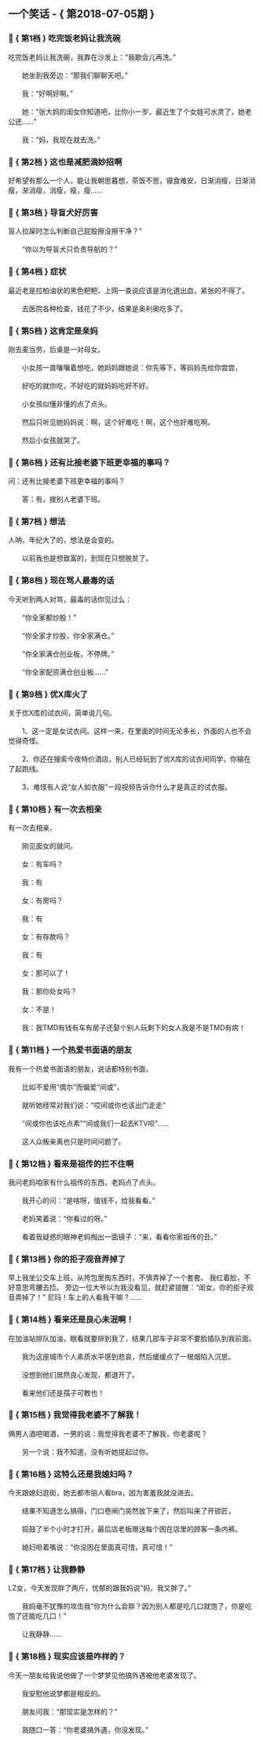 ## 一个笑话 - { 第2018-07-05期 }
</hr>

### :jack_o_lantern: { 第1档 } 吃完饭老妈让我洗碗
吃完饭老妈让我洗碗，我靠在沙发上：“我歇会儿再洗。”<br/><br/>　　她坐到我旁边：“那我们聊聊天吧。”<br/><br/>　　我：“好啊好啊。”<br/><br/>　　她：“张大妈的闺女你知道吧，比你小一岁，最近生了个女娃可水灵了，她老公还……”<br/><br/>　　我：“妈，我现在就去洗。”


### :jack_o_lantern: { 第2档 } 这也是减肥滴妙招啊
好希望有那么一个人，能让我朝思暮想，茶饭不思，寝食难安，日渐消瘦，日渐消瘦，渐消瘦，消瘦，瘦，瘦……


### :jack_o_lantern: { 第3档 } 导盲犬好厉害
盲人拉屎时怎么判断自己屁股擦没擦干净？”<br/><br/>　　“你以为导盲犬只负责导航的？”


### :jack_o_lantern: { 第4档 } 症状
最近老是拉柏油状的黑色粑粑，上网一查说应该是消化道出血，紧张的不得了。<br/><br/>　　去医院各种检查，钱花了不少，结果是奥利奥吃多了。


### :jack_o_lantern: { 第5档 } 这肯定是亲妈
刚去麦当劳，后桌是一对母女。<br/><br/>　　小女孩一直嚷嚷着想吃，她妈妈跟她说：你先等下，等妈妈先给你尝尝，<br/><br/>　　好吃的就你吃，不好吃的就妈妈吃好不好。<br/><br/>　　小女孩似懂非懂的点了点头。<br/><br/>　　然后只听见她妈妈说：啊，这个好难吃！啊，这个也好难吃啊。<br/><br/>　　然后小女孩就哭了。


### :jack_o_lantern: { 第6档 } 还有比接老婆下班更幸福的事吗？
问：还有比接老婆下班更幸福的事吗？<br/><br/>　　答：有，接别人老婆下班。


### :jack_o_lantern: { 第7档 } 想法
人呐，年纪大了的，想法是会变的。<br/><br/>　　以前我也是想致富的，到现在只想脱贫了。


### :jack_o_lantern: { 第8档 } 现在骂人最毒的话
今天听到两人对骂，最毒的话你见过么：<br/><br/>　　“你全家都炒股！”<br/><br/>　　“你全家才炒股，你全家满仓。”<br/><br/>　　“你全家满仓创业板，不停牌。”<br/><br/>　　“你全家配资满仓创业板……”


### :jack_o_lantern: { 第9档 } 优X库火了
关于优X库的试衣间，简单说几句。<br/><br/>　　1、这一定是女试衣间。这样一来，在里面的时间无论多长，外面的人也不会觉得奇怪。<br/><br/>　　2、你还在搜索今夜特价酒店，别人已经玩到了优X库的试衣间同学，你输在了起跑线。<br/><br/>　　3、难怪有人说“女人如衣服”一段视频告诉你什么才是真正的试衣服。


### :jack_o_lantern: { 第10档 } 有一次去相亲
有一次去相亲，<br/><br/>　　刚见面女的就问。<br/><br/>　　女：有车吗？<br/><br/>　　我：有<br/><br/>　　女：有房吗？<br/><br/>　　我：有<br/><br/>　　女：有存款吗？<br/><br/>　　我：有<br/><br/>　　女：那可以了！<br/><br/>　　我：那你处女吗？<br/><br/>　　女：不是！<br/><br/>　　我：我TMD有钱有车有房子还娶个别人玩剩下的女人我是不是TMD有病！


### :jack_o_lantern: { 第11档 } 一个热爱书面语的朋友
我有一个热爱书面语的朋友，说话都特别书面，<br/><br/>　　比如不爱用“偶尔”而偏爱“间或”，<br/><br/>　　就听她经常对我们说：“哎间或你也该出门走走”<br/><br/>　　“间或你也该吃点素”“间或我们一起去KTV呗”……<br/><br/>　　这人众叛亲离也只是时间问题了。


### :jack_o_lantern: { 第12档 } 看来是祖传的拦不住啊
我问老妈咱家有什么祖传的东西，老妈点了点头。<br/><br/>　　我开心的问：“是啥呀，值钱不，给我看看。”<br/><br/>　　老妈笑着说：“你看过的呀。”<br/><br/>　　看着我疑惑的眼神老妈掏出一面镜子：“来，看看你家祖传的丑。”


### :jack_o_lantern: { 第13档 } 你的拒子观音弄掉了
早上我坐公交车上班，从挎包里掏东西时，不慎弄掉了一个套套。 我红着脸，不好意思弯腰去捡。 旁边一位大爷以为我没看见，就赶紧提醒：“闺女，你的拒子观音弄掉了！” 尼玛！车上的人看我干嘛？……


### :jack_o_lantern: { 第14档 } 看来还是良心未泯啊！
在加油站排队加油，眼看就要排到我了，结果几部车子非常不要脸插队到我前面。<br/><br/>　　我为这座城市个人素质水平感到悲哀，然后缓缓点了一根烟陷入沉思。<br/><br/>　　没想到他们居然良心发现，都退开了。<br/><br/>　　看来他们还是孺子可教也！


### :jack_o_lantern: { 第15档 } 我觉得我老婆不了解我！
俩男人酒吧喝酒，一男的说：我觉得我老婆不了解我，你老婆呢？<br/><br/>　　另一个说：我不知道，没有听她提起过你。


### :jack_o_lantern: { 第16档 } 这特么还是我媳妇吗？
今天跟媳妇逛街，她去都市丽人看bra，因为害羞我就没进去。<br/><br/>　　结果不知道怎么搞得，门口卷闸门突然放下来了，然后叫来了开锁匠，<br/><br/>　　捣鼓了半个小时才打开，最后店老板赠送每个困在店里的顾客一条内裤。<br/><br/>　　媳妇咂着嘴说：“你没困在里面真可惜，真可惜！”


### :jack_o_lantern: { 第17档 } 让我静静
LZ女，今天发现胖了两斤，忧郁的跟我妈说“妈，我又胖了。”<br/><br/>　　我妈毫不犹豫的攻击我“你为什么会胖？因为别人都是吃几口就饱了，你是吃饱了还能吃几口！”<br/><br/>　　让我静静……


### :jack_o_lantern: { 第18档 } 现实应该是咋样的？
今天一朋友给我说他做了一个梦梦见他搞外遇被他老婆发现了。<br/><br/>　　我安慰他说梦都是相反的。<br/><br/>　　朋友问我：“那现实是怎样的？”<br/><br/>　　我随口一答：“你老婆搞外遇，你没发现。”

